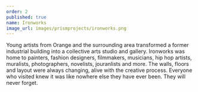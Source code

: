 ```yaml
---
order: 2
published: true
name: Ironworks
image_url: images/prismprojects/ironworks.png
---
```


Young artists from Orange and the surrounding area transformed a former industrial building into a collective arts studio and gallery.  Ironworks was home to painters, fashion designers, filmmakers, musicians, hip hop artists, muralists, photographers, novelists, jouranlists and more.  The walls, floors and layout were always changing, alive with the creative process.  Everyone who visited knew it was like nowhere else they have ever been.  They will never forget.
